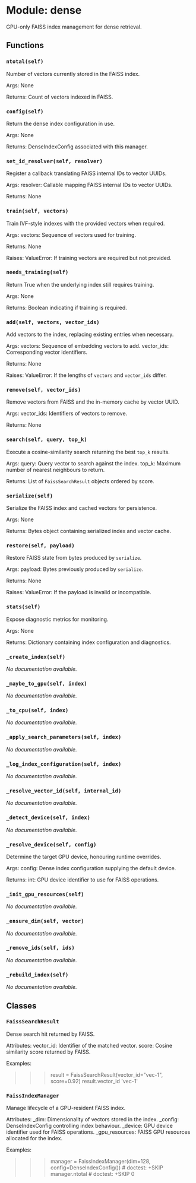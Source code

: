 # Module: dense

GPU-only FAISS index management for dense retrieval.

## Functions

### `ntotal(self)`

Number of vectors currently stored in the FAISS index.

Args:
None

Returns:
Count of vectors indexed in FAISS.

### `config(self)`

Return the dense index configuration in use.

Args:
None

Returns:
DenseIndexConfig associated with this manager.

### `set_id_resolver(self, resolver)`

Register a callback translating FAISS internal IDs to vector UUIDs.

Args:
resolver: Callable mapping FAISS internal IDs to vector UUIDs.

Returns:
None

### `train(self, vectors)`

Train IVF-style indexes with the provided vectors when required.

Args:
vectors: Sequence of vectors used for training.

Returns:
None

Raises:
ValueError: If training vectors are required but not provided.

### `needs_training(self)`

Return True when the underlying index still requires training.

Args:
None

Returns:
Boolean indicating if training is required.

### `add(self, vectors, vector_ids)`

Add vectors to the index, replacing existing entries when necessary.

Args:
vectors: Sequence of embedding vectors to add.
vector_ids: Corresponding vector identifiers.

Returns:
None

Raises:
ValueError: If the lengths of `vectors` and `vector_ids` differ.

### `remove(self, vector_ids)`

Remove vectors from FAISS and the in-memory cache by vector UUID.

Args:
vector_ids: Identifiers of vectors to remove.

Returns:
None

### `search(self, query, top_k)`

Execute a cosine-similarity search returning the best `top_k` results.

Args:
query: Query vector to search against the index.
top_k: Maximum number of nearest neighbours to return.

Returns:
List of `FaissSearchResult` objects ordered by score.

### `serialize(self)`

Serialize the FAISS index and cached vectors for persistence.

Args:
None

Returns:
Bytes object containing serialized index and vector cache.

### `restore(self, payload)`

Restore FAISS state from bytes produced by `serialize`.

Args:
payload: Bytes previously produced by `serialize`.

Returns:
None

Raises:
ValueError: If the payload is invalid or incompatible.

### `stats(self)`

Expose diagnostic metrics for monitoring.

Args:
None

Returns:
Dictionary containing index configuration and diagnostics.

### `_create_index(self)`

*No documentation available.*

### `_maybe_to_gpu(self, index)`

*No documentation available.*

### `_to_cpu(self, index)`

*No documentation available.*

### `_apply_search_parameters(self, index)`

*No documentation available.*

### `_log_index_configuration(self, index)`

*No documentation available.*

### `_resolve_vector_id(self, internal_id)`

*No documentation available.*

### `_detect_device(self, index)`

*No documentation available.*

### `_resolve_device(self, config)`

Determine the target GPU device, honouring runtime overrides.

Args:
config: Dense index configuration supplying the default device.

Returns:
int: GPU device identifier to use for FAISS operations.

### `_init_gpu_resources(self)`

*No documentation available.*

### `_ensure_dim(self, vector)`

*No documentation available.*

### `_remove_ids(self, ids)`

*No documentation available.*

### `_rebuild_index(self)`

*No documentation available.*

## Classes

### `FaissSearchResult`

Dense search hit returned by FAISS.

Attributes:
vector_id: Identifier of the matched vector.
score: Cosine similarity score returned by FAISS.

Examples:
>>> result = FaissSearchResult(vector_id="vec-1", score=0.92)
>>> result.vector_id
'vec-1'

### `FaissIndexManager`

Manage lifecycle of a GPU-resident FAISS index.

Attributes:
_dim: Dimensionality of vectors stored in the index.
_config: DenseIndexConfig controlling index behaviour.
_device: GPU device identifier used for FAISS operations.
_gpu_resources: FAISS GPU resources allocated for the index.

Examples:
>>> manager = FaissIndexManager(dim=128, config=DenseIndexConfig())  # doctest: +SKIP
>>> manager.ntotal  # doctest: +SKIP
0

